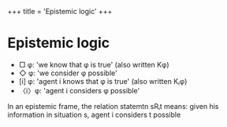 +++
title = 'Epistemic logic'
+++
# Epistemic logic
- □ φ: 'we know that φ is true' (also written Kφ)
- ◇ φ: 'we consider φ possible'
- [i] φ: 'agent i knows that φ is true' (also written Kᵢφ)
- 〈i〉φ: 'agent i considers φ possible'

In an epistemic frame, the relation statemtn sRᵢt means: given his information in situation s, agent i considers t possible


